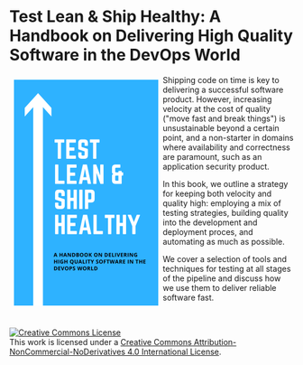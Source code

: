 
# Test Lean & Ship Healthy: A Handbook on Delivering High Quality Software in the DevOps World

<img alt="Test Lean & Ship Healthy Book Cover" style="float:left; width:256px; padding:8px" src="images/cover.png" />

Shipping code on time is key to delivering a successful software product. However, increasing velocity at the cost of quality ("move fast and break things") is unsustainable beyond a certain point, and a non-starter in domains where availability and correctness are paramount, such as an application security product.

In this book, we outline a strategy for keeping both velocity and quality high: employing a mix of testing strategies, building quality into the development and deployment proces, and automating as much as possible.

We cover a selection of tools and techniques for testing at all stages of the pipeline and discuss how we use them to deliver reliable software fast.

<br>

<a rel="license" href="http://creativecommons.org/licenses/by-nc-nd/4.0/"><img alt="Creative Commons License" style="border-width:0" src="https://i.creativecommons.org/l/by-nc-nd/4.0/88x31.png" /></a><br />This work is licensed under a <a rel="license" href="http://creativecommons.org/licenses/by-nc-nd/4.0/">Creative Commons Attribution-NonCommercial-NoDerivatives 4.0 International License</a>.
